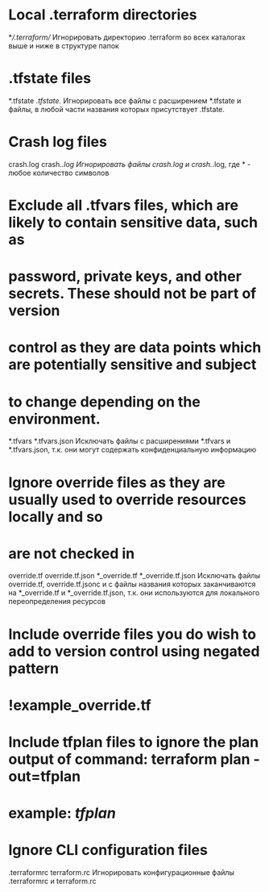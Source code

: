 # Local .terraform directories
**/.terraform/*
Игнорировать директорию .terraform во всех каталогах выше и ниже в структуре папок

# .tfstate files
*.tfstate
*.tfstate.*
Игнорировать все файлы с расширением *.tfstate и файлы, в любой части названия которых присутствует .tfstate.

# Crash log files
crash.log
crash.*.log
Игнорировать файлы crash.log и crash.*.log, где * - любое количество символов

# Exclude all .tfvars files, which are likely to contain sensitive data, such as
# password, private keys, and other secrets. These should not be part of version 
# control as they are data points which are potentially sensitive and subject 
# to change depending on the environment.
*.tfvars
*.tfvars.json
Исключать файлы с расширениями *.tfvars и *.tfvars.json, т.к. они могут содержать конфиденциальную информацию

# Ignore override files as they are usually used to override resources locally and so
# are not checked in
override.tf
override.tf.json
*_override.tf
*_override.tf.json
Исключать файлы override.tf, override.tf.jsonс и с файлы названия которых заканчиваются на *_override.tf и *_override.tf.json, т.к. они используются для локального переопределения ресурсов

# Include override files you do wish to add to version control using negated pattern
# !example_override.tf

# Include tfplan files to ignore the plan output of command: terraform plan -out=tfplan
# example: *tfplan*

# Ignore CLI configuration files
.terraformrc
terraform.rc
Игнорировать конфигурационные файлы .terraformrc и terraform.rc









